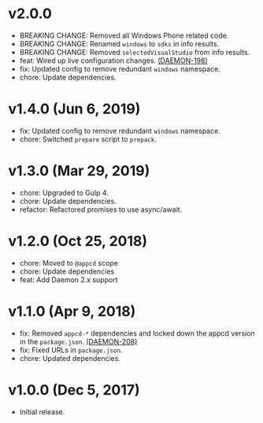 # v2.0.0

 * BREAKING CHANGE: Removed all Windows Phone related code.
 * BREAKING CHANGE: Renamed `windows` to `sdks` in info results.
 * BREAKING CHANGE: Removed `selectedVisualStudio` from info results.
 * feat: Wired up live configuration changes.
   [(DAEMON-198)](https://jira.appcelerator.org/browse/DAEMON-198)
 * fix: Updated config to remove redundant `windows` namespace.
 * chore: Update dependencies.

# v1.4.0 (Jun 6, 2019)

 * fix: Updated config to remove redundant `windows` namespace.
 * chore: Switched `prepare` script to `prepack`.

# v1.3.0 (Mar 29, 2019)

 * chore: Upgraded to Gulp 4.
 * chore: Update dependencies.
 * refactor: Refactored promises to use async/await.

# v1.2.0 (Oct 25, 2018)

 * chore: Moved to `@appcd` scope
 * chore: Update dependencies
 * feat: Add Daemon 2.x support

# v1.1.0 (Apr 9, 2018)

 * fix: Removed `appcd-*` dependencies and locked down the appcd version in the `package.json`.
   [(DAEMON-208)](https://jira.appcelerator.org/browse/DAEMON-208)
 * fix: Fixed URLs in `package.json`.
 * chore: Updated dependencies.

# v1.0.0 (Dec 5, 2017)

 * Initial release.
